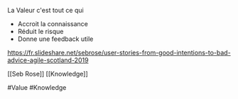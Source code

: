 La Valeur c'est tout ce qui

- Accroit la connaissance
- Réduit le risque
- Donne une feedback utile

https://fr.slideshare.net/sebrose/user-stories-from-good-intentions-to-bad-advice-agile-scotland-2019

[[Seb Rose]]
[[Knowledge]]

#Value #Knowledge 
